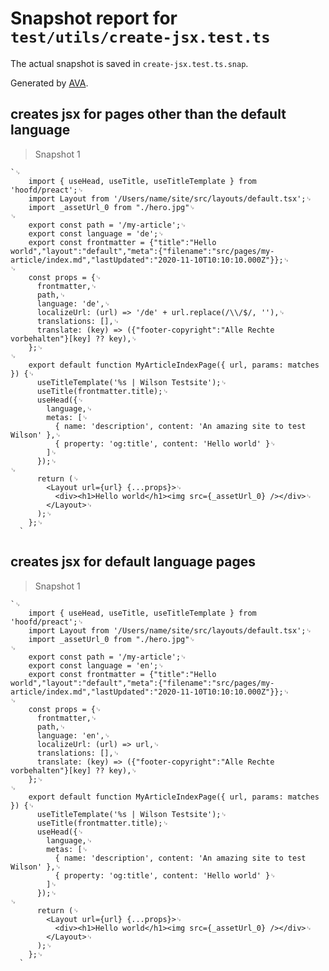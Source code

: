 # Snapshot report for `test/utils/create-jsx.test.ts`

The actual snapshot is saved in `create-jsx.test.ts.snap`.

Generated by [AVA](https://avajs.dev).

## creates jsx for pages other than the default language

> Snapshot 1

    `␊
        import { useHead, useTitle, useTitleTemplate } from 'hoofd/preact';␊
        import Layout from '/Users/name/site/src/layouts/default.tsx';␊
        import _assetUrl_0 from "./hero.jpg"␊
    ␊
        export const path = '/my-article';␊
        export const language = 'de';␊
        export const frontmatter = {"title":"Hello world","layout":"default","meta":{"filename":"src/pages/my-article/index.md","lastUpdated":"2020-11-10T10:10:10.000Z"}};␊
    ␊
        const props = {␊
          frontmatter,␊
          path,␊
          language: 'de',␊
          localizeUrl: (url) => '/de' + url.replace(/\\/$/, ''),␊
          translations: [],␊
          translate: (key) => ({"footer-copyright":"Alle Rechte vorbehalten"}[key] ?? key),␊
        };␊
    ␊
        export default function MyArticleIndexPage({ url, params: matches }) {␊
          useTitleTemplate('%s | Wilson Testsite');␊
          useTitle(frontmatter.title);␊
          useHead({␊
            language,␊
            metas: [␊
              { name: 'description', content: 'An amazing site to test Wilson' },␊
              { property: 'og:title', content: 'Hello world' }␊
            ]␊
          });␊
    ␊
          return (␊
            <Layout url={url} {...props}>␊
              <div><h1>Hello world</h1><img src={_assetUrl_0} /></div>␊
            </Layout>␊
          );␊
        };␊
      `

## creates jsx for default language pages

> Snapshot 1

    `␊
        import { useHead, useTitle, useTitleTemplate } from 'hoofd/preact';␊
        import Layout from '/Users/name/site/src/layouts/default.tsx';␊
        import _assetUrl_0 from "./hero.jpg"␊
    ␊
        export const path = '/my-article';␊
        export const language = 'en';␊
        export const frontmatter = {"title":"Hello world","layout":"default","meta":{"filename":"src/pages/my-article/index.md","lastUpdated":"2020-11-10T10:10:10.000Z"}};␊
    ␊
        const props = {␊
          frontmatter,␊
          path,␊
          language: 'en',␊
          localizeUrl: (url) => url,␊
          translations: [],␊
          translate: (key) => ({"footer-copyright":"Alle Rechte vorbehalten"}[key] ?? key),␊
        };␊
    ␊
        export default function MyArticleIndexPage({ url, params: matches }) {␊
          useTitleTemplate('%s | Wilson Testsite');␊
          useTitle(frontmatter.title);␊
          useHead({␊
            language,␊
            metas: [␊
              { name: 'description', content: 'An amazing site to test Wilson' },␊
              { property: 'og:title', content: 'Hello world' }␊
            ]␊
          });␊
    ␊
          return (␊
            <Layout url={url} {...props}>␊
              <div><h1>Hello world</h1><img src={_assetUrl_0} /></div>␊
            </Layout>␊
          );␊
        };␊
      `
